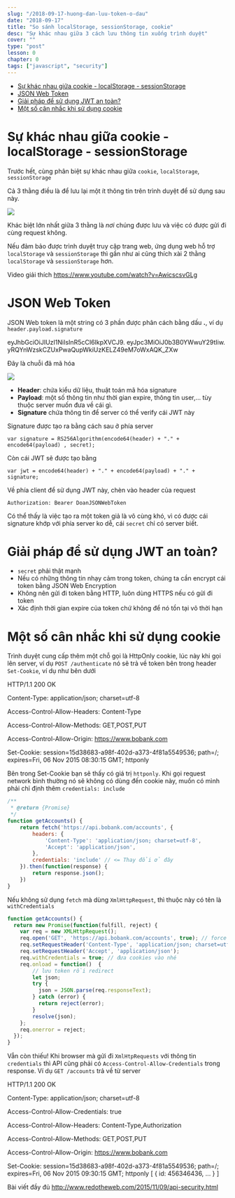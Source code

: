 ```yaml
---
slug: "/2018-09-17-huong-dan-luu-token-o-dau"
date: "2018-09-17"
title: "So sánh localStorage, sessionStorage, cookie"
desc: "Sự khác nhau giữa 3 cách lưu thông tin xuống trình duyệt"
cover: ""
type: "post"
lesson: 0
chapter: 0
tags: ["javascript", "security"]
---
```


<!-- TOC -->

- [Sự khác nhau giữa cookie - localStorage - sessionStorage](#sự-khác-nhau-giữa-cookie---localstorage---sessionstorage)
- [JSON Web Token](#json-web-token)
- [Giải pháp để sử dụng JWT an toàn?](#giải-pháp-để-sử-dụng-jwt-an-toàn)
- [Một số cân nhắc khi sử dụng cookie](#một-số-cân-nhắc-khi-sử-dụng-cookie)

<!-- /TOC -->

# Sự khác nhau giữa cookie - localStorage - sessionStorage

Trước hết, cùng phân biệt sự khác nhau giữa `cookie`, `localStorage`, `sessionStorage`

Cả 3 thằng điều là để lưu lại một ít thông tin trên trình duyệt để sử dụng sau này.

![](https://codepen.io/beaucarnes/pen/KmeRMx/image/large.png)

Khác biệt lớn nhất giữa 3 thằng là *nơi* chúng được lưu và việc có được gửi đi cùng request không.

Nếu đảm bảo được trình duyệt truy cập trang web, ứng dụng web hỗ trợ `localStorage` và `sessionStorage` thì gần như ai cũng thích xài 2 thằng `localStorage` và `sessionStorage` hơn.

Video giải thích
https://www.youtube.com/watch?v=AwicscsvGLg

# JSON Web Token

JSON Web token là một string có 3 phần được phân cách bằng dấu **.**, ví dụ `header.payload.signature`


eyJhbGciOiJIUzI1NiIsInR5cCI6IkpXVCJ9.
eyJpc3MiOiJ0b3B0YWwuY29tIiw.
yRQYnWzskCZUxPwaQupWkiUzKELZ49eM7oWxAQK_ZXw


Đây là chuỗi đã mã hóa

![](https://techmaster.vn/fileman/Uploads/users/2504/toptal-blog-image-1426676395222.jpeg)

- **Header**: chứa kiểu dữ liệu, thuật toán mã hóa signature
- **Payload**: một số thông tin như thời gian expire, thông tin user,... tùy thuộc server muốn đưa về cái gì.
- **Signature** chứa thông tin để server có thể verify cái JWT này

Signature được tạo ra bằng cách sau ở phía server

```
var signature = RS256Algorithm(encode64(header) + "." + encode64(payload) , secret);
```

Còn cái JWT sẽ được tạo bằng

```
var jwt = encode64(header) + "." + encode64(payload) + "." + signature;
```

Về phía client để sử dụng JWT này, chèn vào header của request

```
Authorization: Bearer DoanJSONWebToken
```

Có thể thấy là việc tạo ra một token giả là vô cùng khó, vì có được cái signature khớp với phía server ko dễ, cái `secret` chỉ có server biết.

# Giải pháp để sử dụng JWT an toàn?

- `secret` phải thật mạnh
- Nếu có những thông tin nhạy cảm trong token, chúng ta cần encrypt cái token bằng JSON Web Encryption
- Không nên gửi đi token bằng HTTP, luôn dùng HTTPS nếu có gửi đi token
- Xác định thời gian expire của token chứ không để nó tồn tại vô thời hạn

# Một số cân nhắc khi sử dụng cookie

Trình duyệt cung cấp thêm một chỗ gọi là HttpOnly cookie, lúc này khi gọi lên server, ví dụ `POST /authenticate` nó sẽ trả về token bên trong header `Set-Cookie`, ví dụ như bên dưới


HTTP/1.1 200 OK

Content-Type: application/json; charset=utf-8

Access-Control-Allow-Headers: Content-Type

Access-Control-Allow-Methods: GET,POST,PUT

Access-Control-Allow-Origin: https://www.bobank.com

Set-Cookie: session=15d38683-a98f-402d-a373-4f81a5549536; path=/; expires=Fri, 06 Nov 2015 08:30:15 GMT; httponly


Bên trong Set-Cookie bạn sẽ thấy có giá trị `httponly`. Khi gọi request network bình thường nó sẽ không có dùng đến cookie này, muốn có mình phải chỉ định thêm `credentials: include`

```js
/**
 * @return {Promise}
 */
function getAccounts() {
    return fetch('https://api.bobank.com/accounts', {
        headers: {
            'Content-Type': 'application/json; charset=utf-8',
            'Accept': 'application/json',
        },
        credentials: 'include' // <= Thay đổi ở đây
    }).then(function(response) {
        return response.json();
    })
}
```

Nếu không sử dụng `fetch` mà dùng `XmlHttpRequest`, thì thuộc này có tên là `withCredentials`

```js
function getAccounts() {
  return new Promise(function(fulfill, reject) {
    var req = new XMLHttpRequest();
    req.open('GET', 'https://api.bobank.com/accounts', true); // force XMLHttpRequest2
    req.setRequestHeader('Content-Type', 'application/json; charset=utf-8');
    req.setRequestHeader('Accept', 'application/json');
    req.withCredentials = true; // đưa cookies vào nhé
    req.onload = function()  {
        // lưu token rồi redirect
        let json;
        try {
          json = JSON.parse(req.responseText);
        } catch (error) {
          return reject(error);
        }
        resolve(json);
    };
    req.onerror = reject;
  });
}
```

Vẫn còn thiếu! Khi browser mà gửi đi `XmlHtpRequests` với thông tin `credentials` thì API cũng phải có `Access-Control-Allow-Credentials` trong response. Ví dụ `GET /accounts` trả về từ server


HTTP/1.1 200 OK

Content-Type: application/json; charset=utf-8

Access-Control-Allow-Credentials: true

Access-Control-Allow-Headers: Content-Type,Authorization

Access-Control-Allow-Methods: GET,POST,PUT

Access-Control-Allow-Origin: https://www.bobank.com

Set-Cookie: session=15d38683-a98f-402d-a373-4f81a5549536; path=/; expires=Fri, 06 Nov 2015 09:30:15 GMT; httponly
[
  { id: 456346436, ... }
]


Bài viết đầy đủ http://www.redotheweb.com/2015/11/09/api-security.html
